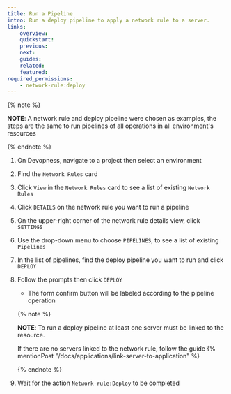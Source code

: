 ```yaml
---
title: Run a Pipeline
intro: Run a deploy pipeline to apply a network rule to a server.
links:
    overview:
    quickstart:
    previous:
    next:
    guides:
    related:
    featured:
required_permissions:
    - network-rule:deploy
---
```


{% note %}

**NOTE**: A network rule and deploy pipeline were chosen as examples, the steps are the same to run pipelines of all operations in all environment's resources

{% endnote %}

1. On Devopness, navigate to a project then select an environment
1. Find the `Network Rules` card
1. Click `View` in the `Network Rules` card to see a list of existing `Network Rules`
1. Click `DETAILS` on the network rule you want to run a pipeline
1. On the upper-right corner of the network rule details view, click `SETTINGS`
1. Use the drop-down menu to choose `PIPELINES`, to see a list of existing `Pipelines`
1. In the list of pipelines, find the deploy pipeline you want to run and click `DEPLOY`
1. Follow the prompts then click `DEPLOY`
    - The form confirm button will be labeled according to the pipeline operation

    {% note %}

    **NOTE**: To run a deploy pipeline at least one server must be linked to the resource.

    If there are no servers linked to the network rule, follow the guide {% mentionPost "/docs/applications/link-server-to-application" %}

    {% endnote %}

1. Wait for the action `Network-rule:Deploy` to be completed
